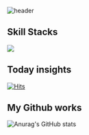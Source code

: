 <!--
**chosungsu/chosungsu** is a ✨ _special_ ✨ repository because its `README.md` (this file) appears on your GitHub profile.

Here are some ideas to get you started:

- 🔭 I’m currently working on ...
- 🌱 I’m currently learning ...
- 👯 I’m looking to collaborate on ...
- 🤔 I’m looking for help with ...
- 💬 Ask me about ...
- 📫 How to reach me: ...
- 😄 Pronouns: ...
- ⚡ Fun fact: ...
-->
![header](https://capsule-render.vercel.app/api?type=wave&color=auto&height=300&section=header&text=Chosungsu&fontSize=90)

## Skill Stacks
<img src="https://img.shields.io/badge/Android Studio-black?style=flat&logo=Android Studio&logoColor=#3DDC84"/>

## Today insights
[![Hits](https://hits.seeyoufarm.com/api/count/incr/badge.svg?url=https%3A%2F%2Fgithub.com%2Fchosungsu&count_bg=%2379C83D&title_bg=%23EA5353&icon=&icon_color=%23E7E7E7&title=hits&edge_flat=false)](https://hits.seeyoufarm.com)
## My Github works
![Anurag's GitHub stats](https://github-readme-stats.vercel.app/api?username=chosungsu&show_icons=true&theme=radical)
